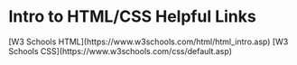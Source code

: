 <h1>Intro to HTML/CSS Helpful Links</h1>
[W3 Schools HTML](https://www.w3schools.com/html/html_intro.asp)
[W3 Schools CSS](https://www.w3schools.com/css/default.asp)